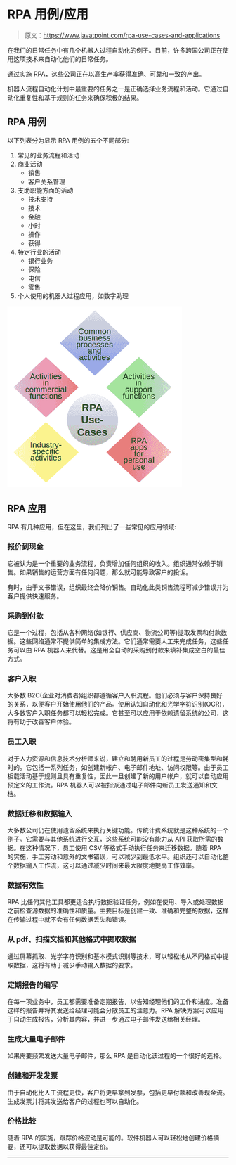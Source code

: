 # RPA 用例/应用

> 原文：<https://www.javatpoint.com/rpa-use-cases-and-applications>

在我们的日常任务中有几个机器人过程自动化的例子。目前，许多跨国公司正在使用这项技术来自动化他们的日常任务。

通过实施 RPA，这些公司正在以高生产率获得准确、可靠和一致的产出。

机器人流程自动化计划中最重要的任务之一是正确选择业务流程和活动。它通过自动化重复性和基于规则的任务来确保积极的结果。

## RPA 用例

以下列表分为显示 RPA 用例的五个不同部分:

1.  常见的业务流程和活动
2.  商业活动
    *   销售
    *   客户关系管理
3.  支助职能方面的活动
    *   技术支持
    *   技术
    *   金融
    *   小时
    *   操作
    *   获得
4.  特定行业的活动
    *   银行业务
    *   保险
    *   电信
    *   零售
5.  个人使用的机器人过程应用，如数字助理

![RPA Use Cases/Applications](img/1d8dbb111cfe22c189384da11716545b.png)

## RPA 应用

RPA 有几种应用，但在这里，我们列出了一些常见的应用领域:

### 报价到现金

它被认为是一个重要的业务流程，负责增加任何组织的收入。组织通常依赖于销售。如果销售的运营方面有任何问题，那么就可能导致客户的投诉。

有时，由于文书错误，组织最终会降价销售。自动化此类销售流程可减少错误并为客户提供快速服务。

### 采购到付款

它是一个过程，包括从各种网络(如银行、供应商、物流公司等)提取发票和付款数据。这些网络通常不提供简单的集成方法。它们通常需要人工来完成任务，这些任务可以由 RPA 机器人来代替。这是用全自动的采购到付款来填补集成空白的最佳方式。

### 客户入职

大多数 B2C(企业对消费者)组织都遵循客户入职流程。他们必须与客户保持良好的关系，以便客户开始使用他们的产品。使用认知自动化和光学字符识别(OCR)，大多数客户入职任务都可以轻松完成。它甚至可以应用于依赖遗留系统的公司，这将有助于改善客户体验。

### 员工入职

对于人力资源和信息技术分析师来说，建立和聘用新员工的过程是劳动密集型和耗时的。它包括一系列任务，如创建新帐户、电子邮件地址、访问权限等。由于员工板载活动基于规则且具有重复性，因此一旦创建了新的用户帐户，就可以自动应用预定义的工作流。RPA 机器人可以被指派通过电子邮件向新员工发送通知和文档。

### 数据迁移和数据输入

大多数公司仍在使用遗留系统来执行关键功能。传统计费系统就是这种系统的一个例子。它需要与其他系统进行交互，这些系统可能没有能力从 API 获取所需的数据。在这种情况下，员工使用 CSV 等格式手动执行任务来迁移数据。随着 RPA 的实施，手工劳动和意外的文书错误，可以减少到最低水平。组织还可以自动化整个数据输入工作流，这可以通过减少时间来最大限度地提高工作效率。

### 数据有效性

RPA 比任何其他工具都更适合执行数据验证任务，例如在使用、导入或处理数据之前检查源数据的准确性和质量。主要目标是创建一致、准确和完整的数据，这样在传输过程中就不会有任何数据丢失和错误。

### 从 pdf、扫描文档和其他格式中提取数据

通过屏幕抓取、光学字符识别和基本模式识别等技术，可以轻松地从不同格式中提取数据，这将有助于减少手动输入数据的要求。

### 定期报告的编写

在每一项业务中，员工都需要准备定期报告，以告知经理他们的工作和进度。准备这样的报告并将其发送给经理可能会分散员工的注意力。RPA 解决方案可以应用于自动生成报告，分析其内容，并进一步通过电子邮件发送给相关经理。

### 生成大量电子邮件

如果需要频繁发送大量电子邮件，那么 RPA 是自动化该过程的一个很好的选择。

### 创建和开发发票

由于自动化比人工流程更快，客户将更早拿到发票，包括更早付款和改善现金流。生成发票并将其发送给客户的过程也可以自动化。

### 价格比较

随着 RPA 的实施，跟踪价格波动是可能的。软件机器人可以轻松地创建价格摘要，还可以提取数据以获得最佳定价。

* * *